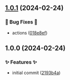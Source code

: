 ## [1.0.1](https://github.com/AtomiCloud/actions.cache-go/compare/v1.0.0...v1.0.1) (2024-02-24)


### 🐛 Bug Fixes 🐛

* actions ([018e8ef](https://github.com/AtomiCloud/actions.cache-go/commit/018e8ef6fb0a478cfe1f01f6fbbbf53e0c0458c1))

## 1.0.0 (2024-02-24)


### ✨ Features ✨

* initial commit ([2193b4a](https://github.com/AtomiCloud/actions.cache-go/commit/2193b4a1efe98535b8318d00f1ba07ec72ca5268))
